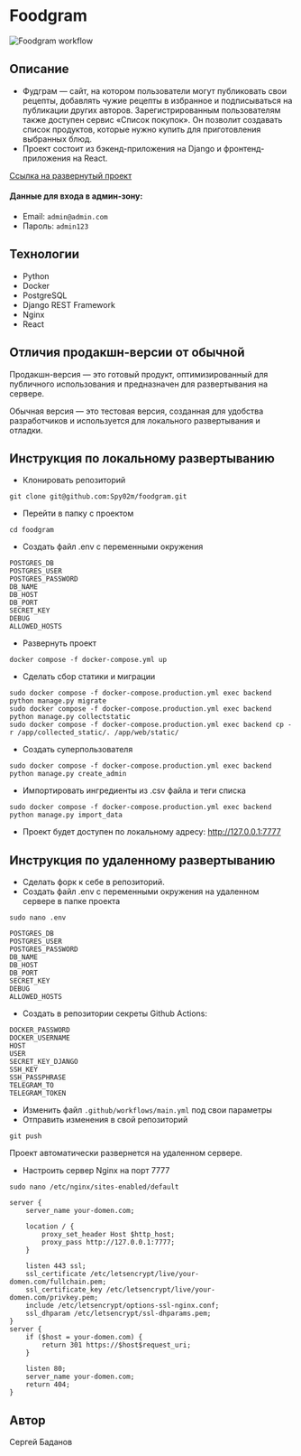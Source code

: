 # Foodgram
![Foodgram workflow](https://github.com/spy02m/foodgram/actions/workflows/main.yml/badge.svg)

## Описание
 - Фудграм — сайт, на котором пользователи могут публиковать свои рецепты, добавлять чужие рецепты в избранное и подписываться на публикации других авторов. Зарегистрированным пользователям также доступен сервис «Список покупок». Он позволит создавать список продуктов, которые нужно купить для приготовления выбранных блюд.
 - Проект состоит из бэкенд-приложения на Django и фронтенд-приложения на React.

[Ссылка на развернутый проект](https://foodgram.serveminecraft.net/)
#### Данные для входа в админ-зону:
 - Email: `admin@admin.com`
 - Пароль: `admin123`

## Технологии
 - Python
 - Docker
 - PostgreSQL
 - Django REST Framework
 - Nginx
 - React

## Отличия продакшн-версии от обычной
Продакшн-версия — это готовый продукт, оптимизированный для публичного использования и предназначен для развертывания на сервере.

Обычная версия — это тестовая версия, созданная для удобства разработчиков и используется для локального развертывания и отладки.

## Инструкция по локальному развертыванию
 - Клонировать репозиторий
```
git clone git@github.com:Spy02m/foodgram.git
```
 - Перейти в папку с проектом
```
cd foodgram
```
 - Создать файл .env с переменными окружения
```
POSTGRES_DB
POSTGRES_USER
POSTGRES_PASSWORD
DB_NAME
DB_HOST
DB_PORT
SECRET_KEY
DEBUG
ALLOWED_HOSTS
```
 - Развернуть проект
```
docker compose -f docker-compose.yml up
```
 - Сделать сбор статики и миграции
```
sudo docker compose -f docker-compose.production.yml exec backend python manage.py migrate
sudo docker compose -f docker-compose.production.yml exec backend python manage.py collectstatic
sudo docker compose -f docker-compose.production.yml exec backend cp -r /app/collected_static/. /app/web/static/
```
 - Создать суперпользователя
```
sudo docker compose -f docker-compose.production.yml exec backend python manage.py create_admin
```
 - Импортировать ингредиенты из .csv файла и теги списка
```
sudo docker compose -f docker-compose.production.yml exec backend python manage.py import_data
```
 - Проект будет доступен по локальному адресу: http://127.0.0.1:7777
## Инструкция по удаленному развертыванию
 - Cделать форк к себе в репозиторий.
 - Создать файл .env с переменными окружения на удаленном сервере в папке проекта
```
sudo nano .env
```
```
POSTGRES_DB
POSTGRES_USER
POSTGRES_PASSWORD
DB_NAME
DB_HOST
DB_PORT
SECRET_KEY
DEBUG
ALLOWED_HOSTS
```
 - Создать в репозитории секреты Github Actions:
```
DOCKER_PASSWORD
DOCKER_USERNAME
HOST
USER
SECRET_KEY_DJANGO
SSH_KEY
SSH_PASSPHRASE
TELEGRAM_TO
TELEGRAM_TOKEN
```
 - Изменить файл `.github/workflows/main.yml` под свои параметры
 - Отправить изменения в свой репозиторий
```
git push
```
Проект автоматически развернется на удаленном сервере.
 - Настроить сервер Nginx на порт 7777
```
sudo nano /etc/nginx/sites-enabled/default
```
```
server {
    server_name your-domen.com;

    location / {
        proxy_set_header Host $http_host;
        proxy_pass http://127.0.0.1:7777;
    }

    listen 443 ssl;
    ssl_certificate /etc/letsencrypt/live/your-domen.com/fullchain.pem;
    ssl_certificate_key /etc/letsencrypt/live/your-domen.com/privkey.pem;
    include /etc/letsencrypt/options-ssl-nginx.conf;
    ssl_dhparam /etc/letsencrypt/ssl-dhparams.pem;
}
server {
    if ($host = your-domen.com) {
        return 301 https://$host$request_uri;
    }

    listen 80;
    server_name your-domen.com;
    return 404;
}
```
## Автор
Сергей Баданов